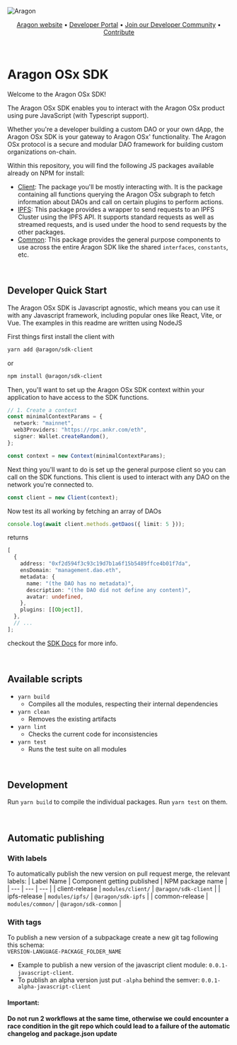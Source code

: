 ![Aragon](https://res.cloudinary.com/duvrxe0m9/image/upload/v1686656588/aragon-sdk_tjosse.png)

<p align="center">
  <a href="https://aragon.org/">Aragon website</a>
  •
  <a href="https://devs.aragon.org/">Developer Portal</a>
  •
  <a href="http://eepurl.com/icA7oj">Join our Developer Community</a>
  •
<a href="https://aragonproject.typeform.com/dx-contribution">Contribute</a>
</p>

<br/>

# Aragon OSx SDK

Welcome to the Aragon OSx SDK!

The Aragon OSx SDK enables you to interact with the Aragon OSx product using
pure JavaScript (with Typescript support).

Whether you're a developer building a custom DAO or your own dApp, the Aragon
OSx SDK is your gateway to Aragon OSx' functionality. The Aragon OSx protocol is
a secure and modular DAO framework for building custom organizations on-chain.

Within this repository, you will find the following JS packages available
already on NPM for install:

- [Client](./modules/client): The package you'll be mostly interacting with. It
  is the package containing all functions querying the Aragon OSx subgraph to
  fetch information about DAOs and call on certain plugins to perform actions.
- [IPFS](./modules/ipfs): This package provides a wrapper to send requests to an
  IPFS Cluster using the IPFS API. It supports standard requests as well as
  streamed requests, and is used under the hood to send requests by the other
  packages.
- [Common](./modules/common): This package provides the general purpose
  components to use across the entire Aragon SDK like the shared `interfaces`,
  `constants`, etc.

<br/>

## Developer Quick Start

The Aragon OSx SDK is Javascript agnostic, which means you can use it with any
Javascript framework, including popular ones like React, Vite, or Vue. The
examples in this readme are written using NodeJS

First things first install the client with

```sh
yarn add @aragon/sdk-client
```

or

```sh
npm install @aragon/sdk-client
```

Then, you'll want to set up the Aragon OSx SDK context within your application
to have access to the SDK functions.

```typescript
// 1. Create a context
const minimalContextParams = {
  network: "mainnet",
  web3Providers: "https://rpc.ankr.com/eth",
  signer: Wallet.createRandom(),
};

const context = new Context(minimalContextParams);
```

Next thing you'll want to do is set up the general purpose client so you can
call on the SDK functions. This client is used to interact with any DAO on the
network you're connected to.

```typescript
const client = new Client(context);
```

Now test its all working by fetching an array of DAOs

```typescript
console.log(await client.methods.getDaos({ limit: 5 }));
```

returns

```typescript
[
  {
    address: "0xf2d594f3c93c19d7b1a6f15b5489ffce4b01f7da",
    ensDomain: "management.dao.eth",
    metadata: {
      name: "(the DAO has no metadata)",
      description: "(the DAO did not define any content)",
      avatar: undefined,
    },
    plugins: [[Object]],
  },
  // ...
];
```

checkout the [SDK Docs](https://devs.aragon.org/docs/sdk) for more info.

<br/>

## Available scripts

- `yarn build`
  - Compiles all the modules, respecting their internal dependencies
- `yarn clean`
  - Removes the existing artifacts
- `yarn lint`
  - Checks the current code for inconsistencies
- `yarn test`
  - Runs the test suite on all modules

<br/>

## Development

Run `yarn build` to compile the individual packages. Run `yarn test` on them.

<br/>

## Automatic publishing

### With labels

To automatically publish the new version on pull request merge, the relevant
labels: | Label Name | Component getting published | NPM package name | | --- |
--- | --- | | client-release | `modules/client/` | `@aragon/sdk-client` | |
ipfs-release | `modules/ipfs/` | `@aragon/sdk-ipfs` | | common-release |
`modules/common/` | `@aragon/sdk-common` |

### With tags

To publish a new version of a subpackage create a new git tag following this
schema:\
`VERSION-LANGUAGE-PACKAGE_FOLDER_NAME`

- Example to publish a new version of the javascript client module:
  `0.0.1-javascript-client`.
- To publish an alpha version just put `-alpha` behind the semver:
  `0.0.1-alpha-javascript-client`

#### Important:

**Do not run 2 workflows at the same time, otherwise we could encounter a race
condition in the git repo which could lead to a failure of the automatic
changelog and package.json update**
